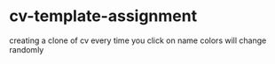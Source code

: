 # cv-template-assignment
creating a clone of cv
every time you click on name colors will change randomly
